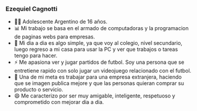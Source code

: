 ### Ezequiel Cagnotti 
- 👨‍🎓 Adolescente Argentino de 16 años.
- 📊 Mi trabajo se basa en el armado de computadoras y la programacion de paginas webs para empresas.
- 👯 Mi dia a dia es algo simple, ya que voy al colegio, nivel secundario, luego regreso a mi casa para usar la PC y ver que trabajos o tareas tengo para hacer.
- ⚡ Me apasiona ver y jugar partidos de futbol. Soy una persona que se entretiene rapido con solo jugar un videojuego relacionado con el futbol. 
- 💬 Una de mi meta es trabajar para una empresa extranjera, haciendo que se imagen publica mejore y que las personas quieran comprar su producto o servicio.  
- 😄 Me caracterizo por ser muy amigable, inteligente, respetuoso y comprometido con mejorar dia a dia.
